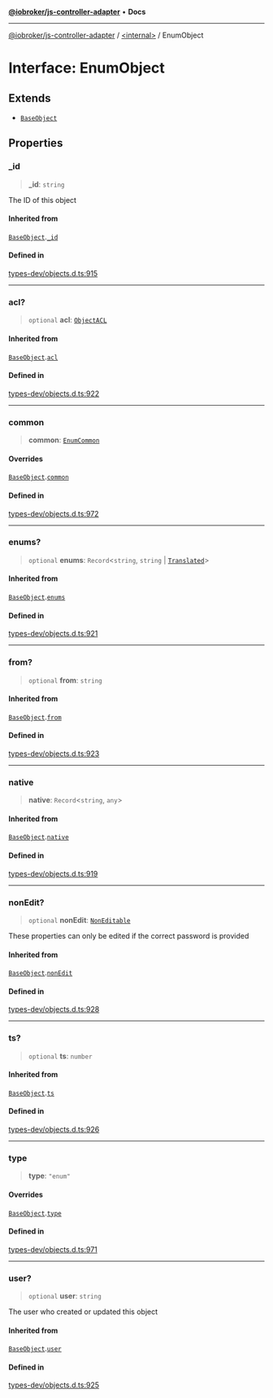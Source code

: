 [**@iobroker/js-controller-adapter**](../../README.md) • **Docs**

***

[@iobroker/js-controller-adapter](../../globals.md) / [\<internal\>](../README.md) / EnumObject

# Interface: EnumObject

## Extends

- [`BaseObject`](BaseObject.md)

## Properties

### \_id

> **\_id**: `string`

The ID of this object

#### Inherited from

[`BaseObject`](BaseObject.md).[`_id`](BaseObject.md#_id)

#### Defined in

[types-dev/objects.d.ts:915](https://github.com/ioBroker/ioBroker.js-controller/blob/a32b7b151b5fe0ae96a8a5f086299f18b48e287b/packages/types-dev/objects.d.ts#L915)

***

### acl?

> `optional` **acl**: [`ObjectACL`](ObjectACL.md)

#### Inherited from

[`BaseObject`](BaseObject.md).[`acl`](BaseObject.md#acl)

#### Defined in

[types-dev/objects.d.ts:922](https://github.com/ioBroker/ioBroker.js-controller/blob/a32b7b151b5fe0ae96a8a5f086299f18b48e287b/packages/types-dev/objects.d.ts#L922)

***

### common

> **common**: [`EnumCommon`](EnumCommon.md)

#### Overrides

[`BaseObject`](BaseObject.md).[`common`](BaseObject.md#common)

#### Defined in

[types-dev/objects.d.ts:972](https://github.com/ioBroker/ioBroker.js-controller/blob/a32b7b151b5fe0ae96a8a5f086299f18b48e287b/packages/types-dev/objects.d.ts#L972)

***

### enums?

> `optional` **enums**: `Record`\<`string`, `string` \| [`Translated`](../type-aliases/Translated.md)\>

#### Inherited from

[`BaseObject`](BaseObject.md).[`enums`](BaseObject.md#enums)

#### Defined in

[types-dev/objects.d.ts:921](https://github.com/ioBroker/ioBroker.js-controller/blob/a32b7b151b5fe0ae96a8a5f086299f18b48e287b/packages/types-dev/objects.d.ts#L921)

***

### from?

> `optional` **from**: `string`

#### Inherited from

[`BaseObject`](BaseObject.md).[`from`](BaseObject.md#from)

#### Defined in

[types-dev/objects.d.ts:923](https://github.com/ioBroker/ioBroker.js-controller/blob/a32b7b151b5fe0ae96a8a5f086299f18b48e287b/packages/types-dev/objects.d.ts#L923)

***

### native

> **native**: `Record`\<`string`, `any`\>

#### Inherited from

[`BaseObject`](BaseObject.md).[`native`](BaseObject.md#native)

#### Defined in

[types-dev/objects.d.ts:919](https://github.com/ioBroker/ioBroker.js-controller/blob/a32b7b151b5fe0ae96a8a5f086299f18b48e287b/packages/types-dev/objects.d.ts#L919)

***

### nonEdit?

> `optional` **nonEdit**: [`NonEditable`](NonEditable.md)

These properties can only be edited if the correct password is provided

#### Inherited from

[`BaseObject`](BaseObject.md).[`nonEdit`](BaseObject.md#nonedit)

#### Defined in

[types-dev/objects.d.ts:928](https://github.com/ioBroker/ioBroker.js-controller/blob/a32b7b151b5fe0ae96a8a5f086299f18b48e287b/packages/types-dev/objects.d.ts#L928)

***

### ts?

> `optional` **ts**: `number`

#### Inherited from

[`BaseObject`](BaseObject.md).[`ts`](BaseObject.md#ts)

#### Defined in

[types-dev/objects.d.ts:926](https://github.com/ioBroker/ioBroker.js-controller/blob/a32b7b151b5fe0ae96a8a5f086299f18b48e287b/packages/types-dev/objects.d.ts#L926)

***

### type

> **type**: `"enum"`

#### Overrides

[`BaseObject`](BaseObject.md).[`type`](BaseObject.md#type)

#### Defined in

[types-dev/objects.d.ts:971](https://github.com/ioBroker/ioBroker.js-controller/blob/a32b7b151b5fe0ae96a8a5f086299f18b48e287b/packages/types-dev/objects.d.ts#L971)

***

### user?

> `optional` **user**: `string`

The user who created or updated this object

#### Inherited from

[`BaseObject`](BaseObject.md).[`user`](BaseObject.md#user)

#### Defined in

[types-dev/objects.d.ts:925](https://github.com/ioBroker/ioBroker.js-controller/blob/a32b7b151b5fe0ae96a8a5f086299f18b48e287b/packages/types-dev/objects.d.ts#L925)
